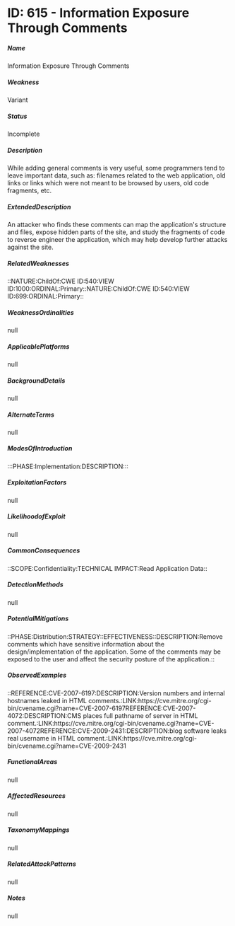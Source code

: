 # ID: 615 - Information Exposure Through Comments
<h5>Name</h5>Information Exposure Through Comments
<h5>Weakness</h5>Variant
<h5>Status</h5>Incomplete
<h5>Description</h5>While adding general comments is very useful, some programmers tend to leave important data, such as: filenames related to the web application, old links or links which were not meant to be browsed by users, old code fragments, etc.
<h5>ExtendedDescription</h5>An attacker who finds these comments can map the application's structure and files, expose hidden parts of the site, and study the fragments of code to reverse engineer the application, which may help develop further attacks against the site.
<h5>RelatedWeaknesses</h5>::NATURE:ChildOf:CWE ID:540:VIEW ID:1000:ORDINAL:Primary::NATURE:ChildOf:CWE ID:540:VIEW ID:699:ORDINAL:Primary::
<h5>WeaknessOrdinalities</h5>null
<h5>ApplicablePlatforms</h5>null
<h5>BackgroundDetails</h5>null
<h5>AlternateTerms</h5>null
<h5>ModesOfIntroduction</h5>:::PHASE:Implementation:DESCRIPTION:::
<h5>ExploitationFactors</h5>null
<h5>LikelihoodofExploit</h5>null
<h5>CommonConsequences</h5>::SCOPE:Confidentiality:TECHNICAL IMPACT:Read Application Data::
<h5>DetectionMethods</h5>null
<h5>PotentialMitigations</h5>::PHASE:Distribution:STRATEGY::EFFECTIVENESS::DESCRIPTION:Remove comments which have sensitive information about the design/implementation of the application. Some of the comments may be exposed to the user and affect the security posture of the application.::
<h5>ObservedExamples</h5>::REFERENCE:CVE-2007-6197:DESCRIPTION:Version numbers and internal hostnames leaked in HTML comments.:LINK:https://cve.mitre.org/cgi-bin/cvename.cgi?name=CVE-2007-6197REFERENCE:CVE-2007-4072:DESCRIPTION:CMS places full pathname of server in HTML comment.:LINK:https://cve.mitre.org/cgi-bin/cvename.cgi?name=CVE-2007-4072REFERENCE:CVE-2009-2431:DESCRIPTION:blog software leaks real username in HTML comment.:LINK:https://cve.mitre.org/cgi-bin/cvename.cgi?name=CVE-2009-2431
<h5>FunctionalAreas</h5>null
<h5>AffectedResources</h5>null
<h5>TaxonomyMappings</h5>null
<h5>RelatedAttackPatterns</h5>null
<h5>Notes</h5>null

